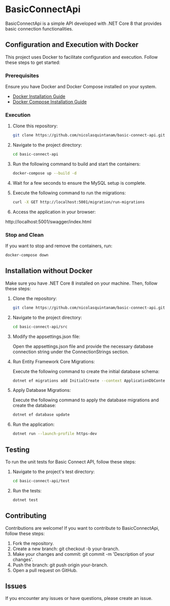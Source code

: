 # BasicConnectApi

BasicConnectApi is a simple API developed with .NET Core 8 that provides basic connection functionalities.

## Configuration and Execution with Docker

This project uses Docker to facilitate configuration and execution. Follow these steps to get started:

### Prerequisites

Ensure you have Docker and Docker Compose installed on your system.

- [Docker Installation Guide](https://docs.docker.com/get-docker/)
- [Docker Compose Installation Guide](https://docs.docker.com/compose/install/)

### Execution

1. Clone this repository:

   ```bash
   git clone https://github.com/nicolasquintanam/basic-connect-api.git
   ```

2. Navigate to the project directory:

   ```bash
   cd basic-connect-api
   ```

3. Run the following command to build and start the containers:

   ```bash
   docker-compose up --build -d
   ```

4. Wait for a few seconds to ensure the MySQL setup is complete.
5. Execute the following command to run the migrations:

   ```bash
   curl -X GET http://localhost:5001/migration/run-migrations
   ```

6. Access the application in your browser:

http://localhost:5001/swagger/index.html

### Stop and Clean

If you want to stop and remove the containers, run:

```bash
docker-compose down
```

## Installation without Docker

Make sure you have .NET Core 8 installed on your machine. Then, follow these steps:

1. Clone the repository:

   ```bash
   git clone https://github.com/nicolasquintanam/basic-connect-api.git
   ```

2. Navigate to the project directory:

   ```bash
   cd basic-connect-api/src
   ```

3. Modify the appsettings.json file:

   Open the appsettings.json file and provide the necessary database connection string under the ConnectionStrings section.

4. Run Entity Framework Core Migrations:

   Execute the following command to create the initial database schema:

   ```bash
   dotnet ef migrations add InitialCreate --context ApplicationDbContext
   ```

5. Apply Database Migrations:

   Execute the following command to apply the database migrations and create the database:

   ```bash
   dotnet ef database update
   ```

6. Run the application:

   ```bash
   dotnet run --launch-profile https-dev
   ```

## Testing

To run the unit tests for Basic Connect API, follow these steps:

1. Navigate to the project's test directory:

   ```bash
   cd basic-connect-api/test
   ```

2. Run the tests:
   ```bash
   dotnet test
   ```

## Contributing

Contributions are welcome! If you want to contribute to BasicConnectApi, follow these steps:

1. Fork the repository.
2. Create a new branch: git checkout -b your-branch.
3. Make your changes and commit: git commit -m 'Description of your changes'.
4. Push the branch: git push origin your-branch.
5. Open a pull request on GitHub.

## Issues

If you encounter any issues or have questions, please create an issue.
